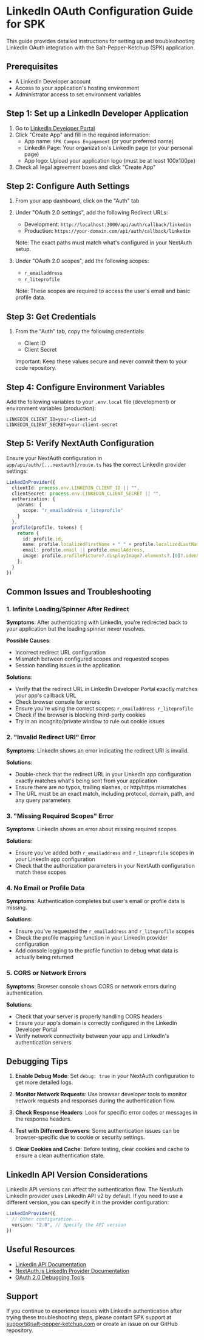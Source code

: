 # LinkedIn OAuth Configuration Guide for SPK

This guide provides detailed instructions for setting up and troubleshooting LinkedIn OAuth integration with the Salt-Pepper-Ketchup (SPK) application.

## Prerequisites

- A LinkedIn Developer account
- Access to your application's hosting environment
- Administrator access to set environment variables

## Step 1: Set up a LinkedIn Developer Application

1. Go to [LinkedIn Developer Portal](https://www.linkedin.com/developers/)
2. Click "Create App" and fill in the required information:
   - App name: `SPK Campus Engagement` (or your preferred name)
   - LinkedIn Page: Your organization's LinkedIn page (or your personal page)
   - App logo: Upload your application logo (must be at least 100x100px)
3. Check all legal agreement boxes and click "Create App"

## Step 2: Configure Auth Settings

1. From your app dashboard, click on the "Auth" tab
2. Under "OAuth 2.0 settings", add the following Redirect URLs:
   - Development: `http://localhost:3000/api/auth/callback/linkedin`
   - Production: `https://your-domain.com/api/auth/callback/linkedin`
   
   Note: The exact paths must match what's configured in your NextAuth setup.

3. Under "OAuth 2.0 scopes", add the following scopes:
   - `r_emailaddress`
   - `r_liteprofile`
   
   Note: These scopes are required to access the user's email and basic profile data.

## Step 3: Get Credentials

1. From the "Auth" tab, copy the following credentials:
   - Client ID
   - Client Secret
   
   Important: Keep these values secure and never commit them to your code repository.

## Step 4: Configure Environment Variables

Add the following variables to your `.env.local` file (development) or environment variables (production):

```
LINKEDIN_CLIENT_ID=your-client-id
LINKEDIN_CLIENT_SECRET=your-client-secret
```

## Step 5: Verify NextAuth Configuration

Ensure your NextAuth configuration in `app/api/auth/[...nextauth]/route.ts` has the correct LinkedIn provider settings:

```typescript
LinkedInProvider({
  clientId: process.env.LINKEDIN_CLIENT_ID || "",
  clientSecret: process.env.LINKEDIN_CLIENT_SECRET || "",
  authorization: {
    params: {
      scope: "r_emailaddress r_liteprofile"
    }
  },
  profile(profile, tokens) {
    return {
      id: profile.id,
      name: profile.localizedFirstName + " " + profile.localizedLastName,
      email: profile.email || profile.emailAddress,
      image: profile.profilePicture?.displayImage?.elements?.[0]?.identifiers?.[0]?.identifier || null
    };
  }
})
```

## Common Issues and Troubleshooting

### 1. Infinite Loading/Spinner After Redirect

**Symptoms**: After authenticating with LinkedIn, you're redirected back to your application but the loading spinner never resolves.

**Possible Causes**:
- Incorrect redirect URL configuration
- Mismatch between configured scopes and requested scopes
- Session handling issues in the application

**Solutions**:
- Verify that the redirect URL in LinkedIn Developer Portal exactly matches your app's callback URL
- Check browser console for errors
- Ensure you're using the correct scopes: `r_emailaddress r_liteprofile`
- Check if the browser is blocking third-party cookies
- Try in an incognito/private window to rule out cookie issues

### 2. "Invalid Redirect URI" Error

**Symptoms**: LinkedIn shows an error indicating the redirect URI is invalid.

**Solutions**:
- Double-check that the redirect URL in your LinkedIn app configuration exactly matches what's being sent from your application
- Ensure there are no typos, trailing slashes, or http/https mismatches
- The URL must be an exact match, including protocol, domain, path, and any query parameters

### 3. "Missing Required Scopes" Error

**Symptoms**: LinkedIn shows an error about missing required scopes.

**Solutions**:
- Ensure you've added both `r_emailaddress` and `r_liteprofile` scopes in your LinkedIn app configuration
- Check that the authorization parameters in your NextAuth configuration match these scopes

### 4. No Email or Profile Data

**Symptoms**: Authentication completes but user's email or profile data is missing.

**Solutions**:
- Ensure you've requested the `r_emailaddress` and `r_liteprofile` scopes
- Check the profile mapping function in your LinkedIn provider configuration
- Add console logging to the profile function to debug what data is actually being returned

### 5. CORS or Network Errors

**Symptoms**: Browser console shows CORS or network errors during authentication.

**Solutions**:
- Check that your server is properly handling CORS headers
- Ensure your app's domain is correctly configured in the LinkedIn Developer Portal
- Verify network connectivity between your app and LinkedIn's authentication servers

## Debugging Tips

1. **Enable Debug Mode**: Set `debug: true` in your NextAuth configuration to get more detailed logs.

2. **Monitor Network Requests**: Use browser developer tools to monitor network requests and responses during the authentication flow.

3. **Check Response Headers**: Look for specific error codes or messages in the response headers.

4. **Test with Different Browsers**: Some authentication issues can be browser-specific due to cookie or security settings.

5. **Clear Cookies and Cache**: Before testing, clear cookies and cache to ensure a clean authentication state.

## LinkedIn API Version Considerations

LinkedIn API versions can affect the authentication flow. The NextAuth LinkedIn provider uses LinkedIn API v2 by default. If you need to use a different version, you can specify it in the provider configuration:

```typescript
LinkedInProvider({
  // Other configuration...
  version: "2.0", // Specify the API version
})
```

## Useful Resources

- [LinkedIn API Documentation](https://learn.microsoft.com/en-us/linkedin/shared/authentication/authorization-code-flow)
- [NextAuth.js LinkedIn Provider Documentation](https://next-auth.js.org/providers/linkedin)
- [OAuth 2.0 Debugging Tools](https://oauthdebugger.com/)

## Support

If you continue to experience issues with LinkedIn authentication after trying these troubleshooting steps, please contact SPK support at support@salt-pepper-ketchup.com or create an issue on our GitHub repository. 